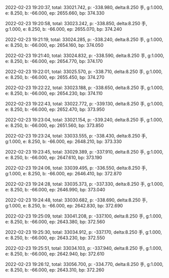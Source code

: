 2022-02-23 19:20:37, total: 33021.742, p: -338.980, delta:8.250 手, g:1.000, e: 8.250, b: -66.000, ep: 2655.660, bp: 374.330

2022-02-23 19:20:58, total: 33023.242, p: -338.850, delta:8.250 手, g:1.000, e: 8.250, b: -66.000, ep: 2655.070, bp: 374.240

2022-02-23 19:21:19, total: 33024.285, p: -338.240, delta:8.250 手, g:1.000, e: 8.250, b: -66.000, ep: 2654.160, bp: 374.050

2022-02-23 19:21:40, total: 33024.832, p: -338.590, delta:8.250 手, g:1.000, e: 8.250, b: -66.000, ep: 2654.770, bp: 374.170

2022-02-23 19:22:01, total: 33025.570, p: -338.710, delta:8.250 手, g:1.000, e: 8.250, b: -66.000, ep: 2655.450, bp: 374.270

2022-02-23 19:22:22, total: 33023.188, p: -338.650, delta:8.250 手, g:1.000, e: 8.250, b: -66.000, ep: 2654.230, bp: 374.110

2022-02-23 19:22:43, total: 33022.772, p: -339.130, delta:8.250 手, g:1.000, e: 8.250, b: -66.000, ep: 2652.470, bp: 373.950

2022-02-23 19:23:04, total: 33021.154, p: -339.240, delta:8.250 手, g:1.000, e: 8.250, b: -66.000, ep: 2651.560, bp: 373.850

2022-02-23 19:23:24, total: 33033.555, p: -338.430, delta:8.250 手, g:1.000, e: 8.250, b: -66.000, ep: 2648.210, bp: 373.330

2022-02-23 19:23:45, total: 33029.389, p: -337.910, delta:8.250 手, g:1.000, e: 8.250, b: -66.000, ep: 2647.610, bp: 373.190

2022-02-23 19:24:06, total: 33039.495, p: -336.550, delta:8.250 手, g:1.000, e: 8.250, b: -66.000, ep: 2646.410, bp: 372.870

2022-02-23 19:24:28, total: 33035.373, p: -337.330, delta:8.250 手, g:1.000, e: 8.250, b: -66.000, ep: 2646.990, bp: 373.040

2022-02-23 19:24:48, total: 33030.682, p: -338.690, delta:8.250 手, g:1.000, e: 8.250, b: -66.000, ep: 2642.830, bp: 372.690

2022-02-23 19:25:09, total: 33041.208, p: -337.100, delta:8.250 手, g:1.000, e: 8.250, b: -66.000, ep: 2643.380, bp: 372.560

2022-02-23 19:25:30, total: 33034.912, p: -337.170, delta:8.250 手, g:1.000, e: 8.250, b: -66.000, ep: 2643.230, bp: 372.550

2022-02-23 19:25:51, total: 33034.103, p: -337.940, delta:8.250 手, g:1.000, e: 8.250, b: -66.000, ep: 2642.940, bp: 372.610

2022-02-23 19:26:12, total: 33056.700, p: -334.770, delta:8.250 手, g:1.000, e: 8.250, b: -66.000, ep: 2643.310, bp: 372.260